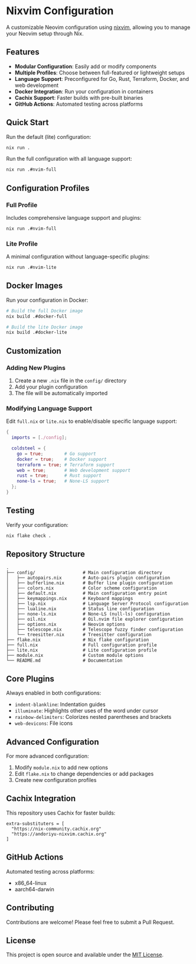 # Nixvim Configuration

A customizable Neovim configuration using [nixvim](https://github.com/nix-community/nixvim), allowing you to manage your Neovim setup through Nix.

## Features

- **Modular Configuration**: Easily add or modify components
- **Multiple Profiles**: Choose between full-featured or lightweight setups
- **Language Support**: Preconfigured for Go, Rust, Terraform, Docker, and web development
- **Docker Integration**: Run your configuration in containers
- **Cachix Support**: Faster builds with pre-built binaries
- **GitHub Actions**: Automated testing across platforms

## Quick Start

Run the default (lite) configuration:

```bash
nix run .
```

Run the full configuration with all language support:

```bash
nix run .#nvim-full
```

## Configuration Profiles

### Full Profile

Includes comprehensive language support and plugins:

```bash
nix run .#nvim-full
```

### Lite Profile

A minimal configuration without language-specific plugins:

```bash
nix run .#nvim-lite
```

## Docker Images

Run your configuration in Docker:

```bash
# Build the full Docker image
nix build .#docker-full

# Build the lite Docker image
nix build .#docker-lite
```

## Customization

### Adding New Plugins

1. Create a new `.nix` file in the `config/` directory
2. Add your plugin configuration
3. The file will be automatically imported

### Modifying Language Support

Edit `full.nix` or `lite.nix` to enable/disable specific language support:

```nix
{
  imports = [./config];

  coldsteel = {
    go = true;        # Go support
    docker = true;    # Docker support
    terraform = true; # Terraform support
    web = true;       # Web development support
    rust = true;      # Rust support
    none-ls = true;   # None-LS support
  };
}
```

## Testing

Verify your configuration:

```bash
nix flake check .
```

## Repository Structure

```
.
├── config/                  # Main configuration directory
│   ├── autopairs.nix        # Auto-pairs plugin configuration
│   ├── bufferline.nix       # Buffer line plugin configuration
│   ├── colors.nix           # Color scheme configuration
│   ├── default.nix          # Main configuration entry point
│   ├── keymappings.nix      # Keyboard mappings
│   ├── lsp.nix              # Language Server Protocol configuration
│   ├── lualine.nix          # Status line configuration
│   ├── none-ls.nix          # None-LS (null-ls) configuration
│   ├── oil.nix              # Oil.nvim file explorer configuration
│   ├── options.nix          # Neovim options
│   ├── telescope.nix        # Telescope fuzzy finder configuration
│   └── treesitter.nix       # Treesitter configuration
├── flake.nix                # Nix flake configuration
├── full.nix                 # Full configuration profile
├── lite.nix                 # Lite configuration profile
├── module.nix               # Custom module options
└── README.md                # Documentation
```

## Core Plugins

Always enabled in both configurations:

- `indent-blankline`: Indentation guides
- `illuminate`: Highlights other uses of the word under cursor
- `rainbow-delimiters`: Colorizes nested parentheses and brackets
- `web-devicons`: File icons

## Advanced Configuration

For more advanced configuration:

1. Modify `module.nix` to add new options
2. Edit `flake.nix` to change dependencies or add packages
3. Create new configuration profiles

## Cachix Integration

This repository uses Cachix for faster builds:

```
extra-substituters = [
  "https://nix-community.cachix.org"
  "https://andoriyu-nixvim.cachix.org"
]
```

## GitHub Actions

Automated testing across platforms:
- x86_64-linux
- aarch64-darwin

## Contributing

Contributions are welcome! Please feel free to submit a Pull Request.

## License

This project is open source and available under the [MIT License](LICENSE).

